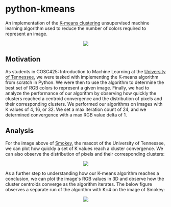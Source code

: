 # python-kmeans

An implementation of the [K-means clustering](https://en.wikipedia.org/wiki/K-means_clustering) unsupervised machine learning algorithm used to reduce the number of colors required to represent an image.

<p align="center">
<img src="https://user-images.githubusercontent.com/8845512/135511666-b6965ffc-4baf-4d83-9c50-718a4b9db037.png" />
</p>

## Motivation

As students in COSC425: Introduction to Machine Learning at the [University of Tennessee](https://utk.edu/), we were tasked with implementing the K-means algorithm from scratch in Python. We were then to use the algorithm to determine the best set of RGB colors to represent a given image. Finally, we had to analyze the performance of our algorithm by observing how quickly the clusters reached a centroid convergence and the distribution of pixels and their corresponding clusters. We performed our algorithms on images with K values of 4, 16, or 32. We set a max iteration count of 24, and we determined convergence with a max RGB value delta of 1.

## Analysis

For the image above of [Smokey](https://en.wikipedia.org/wiki/Smokey_(mascot)), the mascot of the University of Tennessee, we can plot how quickly a set of K values reach a cluster convergence. We can also observe the distribution of pixels and their corresponding clusters:

<p align="center">
<img src="https://user-images.githubusercontent.com/8845512/135512789-297fdbe2-77c9-4eb6-9936-384cc03f074e.png" />
</p>

As a further step to understanding how our K-means algorithm reaches a conclusion, we can plot the image's RGB values in 3D and observe how the cluster centroids converge as the algorithm iterates. The below figure observes a separate run of the algorithm with K=4 on the image of Smokey:

<p align="center">
<img src="https://user-images.githubusercontent.com/8845512/135518453-caeb6851-e6f4-4c35-8485-5cf1700f301c.jpg" />
</p>
